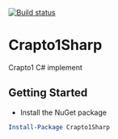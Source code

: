 [![Build status](https://ci.appveyor.com/api/projects/status/pk76r1bhc0rndub1?svg=true)](https://ci.appveyor.com/project/kgamecarter/crapto1sharp)
# Crapto1Sharp
Crapto1 C# implement

Getting Started
-----------------------------------------
* Install the NuGet package
```powershell
Install-Package Crapto1Sharp
```
